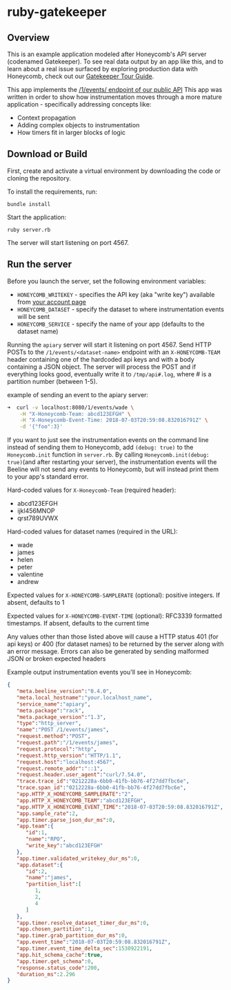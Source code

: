 # ruby-gatekeeper

## Overview

This is an example application modeled after Honeycomb's API server (codenamed
Gatekeeper).
To see real data output by an app like this, and to learn about a real issue
surfaced by exploring production data with Honeycomb, check out our
[Gatekeeper Tour Guide](https://docs.honeycomb.io/gatekeeper-tour/).

This app implements the [/1/events/ endpoint of our public API](https://docs.honeycomb.io/api/events/)
This app was written in order to show how instrumentation moves through a
more mature application - specifically addressing concepts like:
- Context propagation
- Adding complex objects to instrumentation
- How timers fit in larger blocks of logic

## Download or Build

First, create and activate a virtual environment by downloading the code or cloning the repository.

To install the requirements, run:

`bundle install`

Start the application:

`ruby server.rb`

The server will start listening on port 4567.


## Run the server

Before you launch the server, set the following environment variables:

* `HONEYCOMB_WRITEKEY` - specifies the API key (aka "write key") available from [your account page](https://ui.honeycomb.io/account)
* `HONEYCOMB_DATASET` - specify the dataset to where instrumentation events will be sent
* `HONEYCOMB_SERVICE` - specify the name of your app (defaults to the dataset name)

Running the `apiary` server will start it listening on port 4567. Send HTTP POSTs to the `/1/events/<dataset-name>` endpoint with an `X-HONEYCOMB-TEAM` header containing one of the hardcoded api keys and with a body containing a JSON object. The server will process the POST and if everything looks good, eventually write it to `/tmp/api#.log`, where # is a partition number (between 1-5).

example of sending an event to the apiary server:
```bash
➜  curl -v localhost:8080/1/events/wade \
    -H "X-Honeycomb-Team: abcd123EFGH" \
    -H "X-Honeycomb-Event-Time: 2018-07-03T20:59:08.832016791Z" \
    -d '{"foo":3}'
```
If you want to just see the instrumentation events on the command line instead of sending them to Honeycomb, add `(debug: true)` to the `Honeycomb.init` function in `server.rb`. By calling `Honeycomb.init(debug: true)`(and after restarting your server), the instrumentation events will the Beeline will not send any events to Honeycomb, but will instead print them to your app's standard error.

Hard-coded values for `X-Honeycomb-Team` (required header):

* abcd123EFGH
* ijkl456MNOP
* qrst789UVWX

Hard-coded values for dataset names (required in the URL):

* wade
* james
* helen
* peter
* valentine
* andrew

Expected values for `X-HONEYCOMB-SAMPLERATE` (optional): positive integers. If absent, defaults to 1

Expected values for `X-HONEYCOMB-EVENT-TIME` (optional): RFC3339 formatted timestamps. If absent, defaults to the current time

Any values other than those listed above will cause a HTTP status 401 (for api keys) or 400 (for dataset names) to be returned by the server along with an error message.  Errors can also be generated by sending malformed JSON or broken expected headers

Example output instrumentation events you'll see in Honeycomb:

```json
{
   "meta.beeline_version":"0.4.0",
   "meta.local_hostname":"your.localhost_name",
   "service_name":"apiary",
   "meta.package":"rack",
   "meta.package_version":"1.3",
   "type":"http_server",
   "name":"POST /1/events/james",
   "request.method":"POST",
   "request.path":"/1/events/james",
   "request.protocol":"http",
   "request.http_version":"HTTP/1.1",
   "request.host":"localhost:4567",
   "request.remote_addr":"::1",
   "request.header.user_agent":"curl/7.54.0",
   "trace.trace_id":"0212228a-6bb0-41fb-bb76-4f27dd7fbc6e",
   "trace.span_id":"0212228a-6bb0-41fb-bb76-4f27dd7fbc6e",
   "app.HTTP_X_HONEYCOMB_SAMPLERATE":"2",
   "app.HTTP_X_HONEYCOMB_TEAM":"abcd123EFGH",
   "app.HTTP_X_HONEYCOMB_EVENT_TIME":"2018-07-03T20:59:08.832016791Z",
   "app.sample_rate":2,
   "app.timer.parse_json_dur_ms":0,
   "app.team":{
      "id":1,
      "name":"RPO",
      "write_key":"abcd123EFGH"
   },
   "app.timer.validated_writekey_dur_ms":0,
   "app.dataset":{
      "id":2,
      "name":"james",
      "partition_list":[
         1,
         2,
         4
      ]
   },
   "app.timer.resolve_dataset_timer_dur_ms":0,
   "app.chosen_partition":1,
   "app.timer.grab_partition_dur_ms":0,
   "app.event_time":"2018-07-03T20:59:08.832016791Z",
   "app.timer.event_time_delta_sec":1530922191,
   "app.hit_schema_cache":true,
   "app.timer.get_schema":0,
   "response.status_code":200,
   "duration_ms":2.296
}
```

